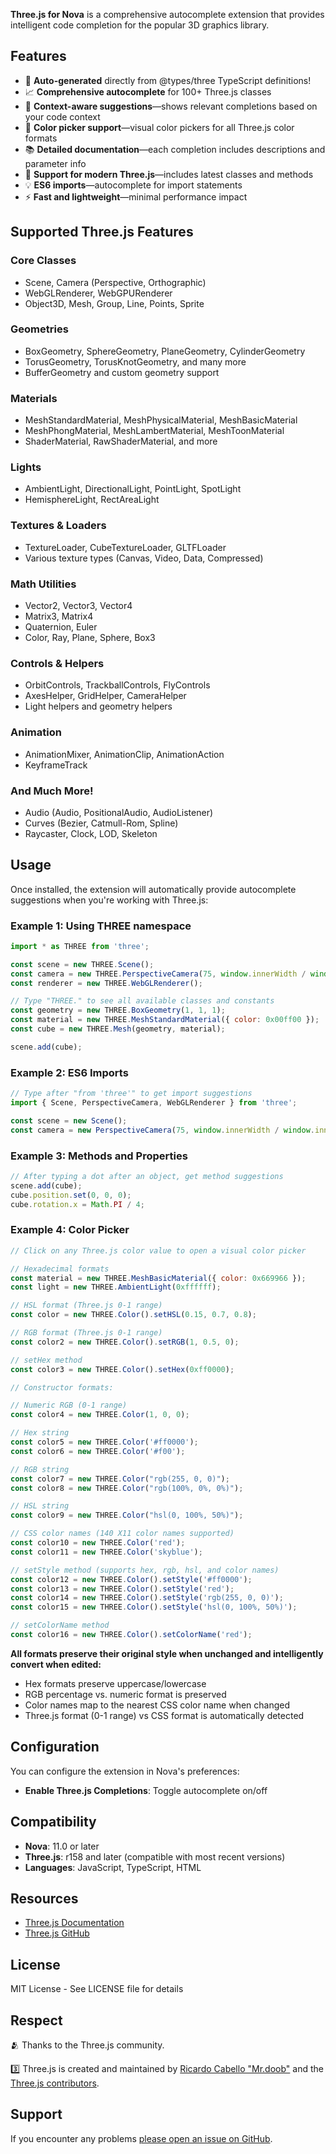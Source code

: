 **Three.js for Nova** is a comprehensive autocomplete extension that provides intelligent code completion for the popular 3D graphics library.

## Features

- 🤖 **Auto-generated** directly from @types/three TypeScript definitions!
- 📈 **Comprehensive autocomplete** for 100+ Three.js classes
- 🎯 **Context-aware suggestions**—shows relevant completions based on your code context
- 🎨 **Color picker support**—visual color pickers for all Three.js color formats
- 📚 **Detailed documentation**—each completion includes descriptions and parameter info
- 🚀 **Support for modern Three.js**—includes latest classes and methods
- 💡 **ES6 imports**—autocomplete for import statements
- ⚡ **Fast and lightweight**—minimal performance impact

## Supported Three.js Features

### Core Classes
- Scene, Camera (Perspective, Orthographic)
- WebGLRenderer, WebGPURenderer
- Object3D, Mesh, Group, Line, Points, Sprite

### Geometries
- BoxGeometry, SphereGeometry, PlaneGeometry, CylinderGeometry
- TorusGeometry, TorusKnotGeometry, and many more
- BufferGeometry and custom geometry support

### Materials
- MeshStandardMaterial, MeshPhysicalMaterial, MeshBasicMaterial
- MeshPhongMaterial, MeshLambertMaterial, MeshToonMaterial
- ShaderMaterial, RawShaderMaterial, and more

### Lights
- AmbientLight, DirectionalLight, PointLight, SpotLight
- HemisphereLight, RectAreaLight

### Textures & Loaders
- TextureLoader, CubeTextureLoader, GLTFLoader
- Various texture types (Canvas, Video, Data, Compressed)

### Math Utilities
- Vector2, Vector3, Vector4
- Matrix3, Matrix4
- Quaternion, Euler
- Color, Ray, Plane, Sphere, Box3

### Controls & Helpers
- OrbitControls, TrackballControls, FlyControls
- AxesHelper, GridHelper, CameraHelper
- Light helpers and geometry helpers

### Animation
- AnimationMixer, AnimationClip, AnimationAction
- KeyframeTrack

### And Much More!
- Audio (Audio, PositionalAudio, AudioListener)
- Curves (Bezier, Catmull-Rom, Spline)
- Raycaster, Clock, LOD, Skeleton

## Usage

Once installed, the extension will automatically provide autocomplete suggestions when you're working with Three.js:

### Example 1: Using THREE namespace
```javascript
import * as THREE from 'three';

const scene = new THREE.Scene();
const camera = new THREE.PerspectiveCamera(75, window.innerWidth / window.innerHeight, 0.1, 1000);
const renderer = new THREE.WebGLRenderer();

// Type "THREE." to see all available classes and constants
const geometry = new THREE.BoxGeometry(1, 1, 1);
const material = new THREE.MeshStandardMaterial({ color: 0x00ff00 });
const cube = new THREE.Mesh(geometry, material);

scene.add(cube);
```

### Example 2: ES6 Imports
```javascript
// Type after "from 'three'" to get import suggestions
import { Scene, PerspectiveCamera, WebGLRenderer } from 'three';

const scene = new Scene();
const camera = new PerspectiveCamera(75, window.innerWidth / window.innerHeight, 0.1, 1000);
```

### Example 3: Methods and Properties
```javascript
// After typing a dot after an object, get method suggestions
scene.add(cube);
cube.position.set(0, 0, 0);
cube.rotation.x = Math.PI / 4;
```

### Example 4: Color Picker
```javascript
// Click on any Three.js color value to open a visual color picker

// Hexadecimal formats
const material = new THREE.MeshBasicMaterial({ color: 0x669966 });
const light = new THREE.AmbientLight(0xffffff);

// HSL format (Three.js 0-1 range)
const color = new THREE.Color().setHSL(0.15, 0.7, 0.8);

// RGB format (Three.js 0-1 range)
const color2 = new THREE.Color().setRGB(1, 0.5, 0);

// setHex method
const color3 = new THREE.Color().setHex(0xff0000);

// Constructor formats:

// Numeric RGB (0-1 range)
const color4 = new THREE.Color(1, 0, 0);

// Hex string
const color5 = new THREE.Color('#ff0000');
const color6 = new THREE.Color('#f00');

// RGB string
const color7 = new THREE.Color("rgb(255, 0, 0)");
const color8 = new THREE.Color("rgb(100%, 0%, 0%)");

// HSL string
const color9 = new THREE.Color("hsl(0, 100%, 50%)");

// CSS color names (140 X11 color names supported)
const color10 = new THREE.Color('red');
const color11 = new THREE.Color('skyblue');

// setStyle method (supports hex, rgb, hsl, and color names)
const color12 = new THREE.Color().setStyle('#ff0000');
const color13 = new THREE.Color().setStyle('red');
const color14 = new THREE.Color().setStyle('rgb(255, 0, 0)');
const color15 = new THREE.Color().setStyle('hsl(0, 100%, 50%)');

// setColorName method
const color16 = new THREE.Color().setColorName('red');
```

**All formats preserve their original style when unchanged and intelligently convert when edited:**
- Hex formats preserve uppercase/lowercase
- RGB percentage vs. numeric format is preserved
- Color names map to the nearest CSS color name when changed
- Three.js format (0-1 range) vs CSS format is automatically detected

## Configuration

You can configure the extension in Nova's preferences:

- **Enable Three.js Completions**: Toggle autocomplete on/off

## Compatibility

- **Nova**: 11.0 or later
- **Three.js**: r158 and later (compatible with most recent versions)
- **Languages**: JavaScript, TypeScript, HTML

## Resources

- [Three.js Documentation](https://threejs.org/docs/)
- [Three.js GitHub](https://github.com/mrdoob/three.js)

## License

MIT License - See LICENSE file for details

## Respect

🫂 Thanks to the Three.js community.

3️⃣ Three.js is created and maintained by [Ricardo Cabello "Mr.doob"](https://github.com/mrdoob) and the [Three.js contributors](https://github.com/mrdoob/three.js/graphs/contributors).

## Support

If you encounter any problems [please open an issue on GitHub](https://github.com/gingerbeardman/ThreeJS-for-Nova/issues).
